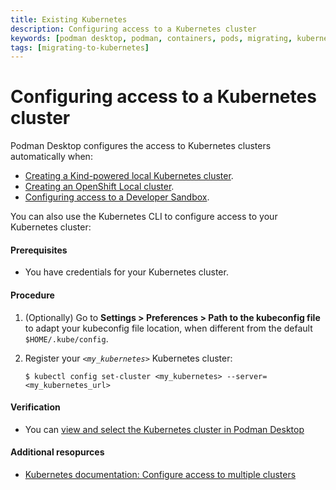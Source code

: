 ```yaml
---
title: Existing Kubernetes
description: Configuring access to a Kubernetes cluster
keywords: [podman desktop, podman, containers, pods, migrating, kubernetes]
tags: [migrating-to-kubernetes]
---
```


# Configuring access to a Kubernetes cluster

Podman Desktop configures the access to Kubernetes clusters automatically when:

- [Creating a Kind-powered local Kubernetes cluster](/docs/onboarding-for-kubernetes/kind/creating-a-kind-cluster).
- [Creating an OpenShift Local cluster](/docs/kubernetes/openshift/creating-an-openshift-local-cluster).
- [Configuring access to a Developer Sandbox](/docs/kubernetes/openshift/configuring-access-to-a-developer-sandbox).

You can also use the Kubernetes CLI to configure access to your Kubernetes cluster:

#### Prerequisites

- You have credentials for your Kubernetes cluster.

#### Procedure

1. (Optionally) Go to **<icon icon="fa-solid fa-cog" size="lg" /> Settings > Preferences > Path to the kubeconfig file** to adapt your kubeconfig file location, when different from the default `$HOME/.kube/config`.
1. Register your _`<my_kubernetes>`_ Kubernetes cluster:

   ```shell-session
   $ kubectl config set-cluster <my_kubernetes> --server=<my_kubernetes_url>
   ```

#### Verification

- You can [view and select the Kubernetes cluster in Podman Desktop](/docs/kubernetes/viewing-and-selecting-current-kubernete-context)

#### Additional resopurces

- [Kubernetes documentation: Configure access to multiple clusters](https://kubernetes.io/docs/tasks/access-application-cluster/configure-access-multiple-clusters/)
